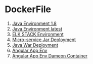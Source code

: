 # DockerFile  
1. [Java Environment 1.8]()
2. [Java Environment latest]()
3. [ELK STACK Environment]()
4. [Micro-service Jar Deployment]()
5. [Java War Deployment]()
6. [Angular App  Env]()
7. [Angular App  Env Dameon Container]()
 
